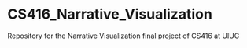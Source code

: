 # CS416_Narrative_Visualization
Repository for the Narrative Visualization final project of CS416 at UIUC
